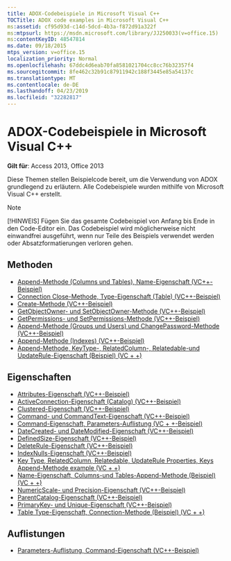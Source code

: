 ```yaml
---
title: ADOX-Codebeispiele in Microsoft Visual C++
TOCTitle: ADOX code examples in Microsoft Visual C++
ms:assetid: cf95d93d-c14d-5dcd-4b3a-f872d91a322f
ms:mtpsurl: https://msdn.microsoft.com/library/JJ250033(v=office.15)
ms:contentKeyID: 48547814
ms.date: 09/18/2015
mtps_version: v=office.15
localization_priority: Normal
ms.openlocfilehash: 67ddc4d6eab70fa8581021704cc8cc76b32357f4
ms.sourcegitcommit: 8fe462c32b91c87911942c188f3445e85a54137c
ms.translationtype: MT
ms.contentlocale: de-DE
ms.lasthandoff: 04/23/2019
ms.locfileid: "32282817"
---
```

# <a name="adox-code-examples-in-microsoft-visual-c"></a>ADOX-Codebeispiele in Microsoft Visual C++

**Gilt für**: Access 2013, Office 2013

Diese Themen stellen Beispielcode bereit, um die Verwendung von ADOX grundlegend zu erläutern. Alle Codebeispiele wurden mithilfe von Microsoft Visual C++ erstellt.

> [!NOTE]
> [!HINWEIS] Fügen Sie das gesamte Codebeispiel von Anfang bis Ende in den Code-Editor ein. Das Codebeispiel wird möglicherweise nicht einwandfrei ausgeführt, wenn nur Teile des Beispiels verwendet werden oder Absatzformatierungen verloren gehen.

## <a name="methods"></a>Methoden

- [Append-Methode (Columns und Tables), Name-Eigenschaft (VC++-Beispiel)](columns-and-tables-append-methods-name-property-example-vc.md)
- [Connection Close-Methode, Type-Eigenschaft (Table) (VC++-Beispiel)](connection-close-method-table-type-property-example-vc.md)
- [Create-Methode (VC++-Beispiel)](create-method-example-vc.md)
- [GetObjectOwner- und SetObjectOwner-Methode (VC++-Beispiel)](getobjectowner-and-setobjectowner-methods-example-vc.md)
- [GetPermissions- und SetPermissions-Methode (VC++-Beispiel)](getpermissions-and-setpermissions-methods-example-vc.md)
- [Append-Methode (Groups und Users) und ChangePassword-Methode (VC++-Beispiel)](groups-and-users-append-changepassword-methods-example-vc.md)
- [Append-Methode (Indexes) (VC++-Beispiel)](indexes-append-method-example-vc.md)
- [Append-Methode, KeyType-, RelatedColumn-, Relatedable-und UpdateRule-Eigenschaft (Beispiel) (VC + +)](keys-append-method-key-type-relatedcolumn-relatedtable-and-updaterule-properties-example-vc.md)

## <a name="properties"></a>Eigenschaften

- [Attributes-Eigenschaft (VC++-Beispiel)](attributes-property-example-vc.md)
- [ActiveConnection-Eigenschaft (Catalog) (VC++-Beispiel)](catalog-activeconnection-property-example-vc.md)
- [Clustered-Eigenschaft (VC++-Beispiel)](clustered-property-example-vc.md)
- [Command- und CommandText-Eigenschaft (VC++-Beispiel)](command-and-commandtext-properties-example-vc.md)
- [Command-Eigenschaft, Parameters-Auflistung (VC + +-Beispiel)](parameters-collection-command-property-example-vc.md)
- [DateCreated- und DateModified-Eigenschaft (VC++-Beispiel)](datecreated-and-datemodified-properties-example-vc.md)
- [DefinedSize-Eigenschaft (VC++-Beispiel)](definedsize-property-example-vc.md)
- [DeleteRule-Eigenschaft (VC++-Beispiel)](deleterule-property-example-vc.md)
- [IndexNulls-Eigenschaft (VC++-Beispiel)](indexnulls-property-example-vc.md)
- [Key Type, RelatedColumn, Relatedable, UpdateRule Properties, Keys Append-Methode example (VC + +)](keys-append-method-key-type-relatedcolumn-relatedtable-and-updaterule-properties-example-vc.md)
- [Name-Eigenschaft, Columns-und Tables-Append-Methode (Beispiel) (VC + +)](columns-and-tables-append-methods-name-property-example-vc.md)
- [NumericScale- und Precision-Eigenschaft (VC++-Beispiel)](numericscale-and-precision-properties-example-vc.md)
- [ParentCatalog-Eigenschaft (VC++-Beispiel)](parentcatalog-property-example-vc.md)
- [PrimaryKey- und Unique-Eigenschaft (VC++-Beispiel)](primarykey-and-unique-properties-example-vc.md)
- [Table Type-Eigenschaft, Connection-Methode (Beispiel) (VC + +)](connection-close-method-table-type-property-example-vc.md)

## <a name="collections"></a>Auflistungen

- [Parameters-Auflistung, Command-Eigenschaft (VC++-Beispiel)](parameters-collection-command-property-example-vc.md)

